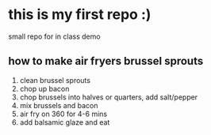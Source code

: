 # this is my first repo :)
small repo for in class demo

## how to make air fryers brussel sprouts
1. clean brussel sprouts
2. chop up bacon
3. chop brussels into halves or quarters, add salt/pepper
4. mix brussels and bacon
5. air fry on 360 for 4-6 mins
6. add balsamic glaze and eat
